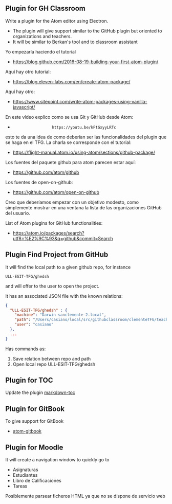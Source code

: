 ## Plugin for GH Classroom

Write a plugin for the Atom editor using Electron.

* The plugin will give support similar to the GitHub plugin but oriented to organizations and teachers.
* It will be similar to Berkan's tool and to classroom assistant

Yo empezaría haciendo el tutorial

* https://blog.github.com/2016-08-19-building-your-first-atom-plugin/


Aquí hay otro tutorial:

* https://blog.eleven-labs.com/en/create-atom-package/


Aquí hay otro:

* https://www.sitepoint.com/write-atom-packages-using-vanilla-javascript/

En este vídeo explico como se usa Git y GitHub desde Atom:

*                      https://youtu.be/kFtGxyyLRTc

esto te da una idea de como deberían ser las funcionalidades del plugin que se haga en el  TFG. La charla se corresponde con el tutorial:

* https://flight-manual.atom.io/using-atom/sections/github-package/


Los fuentes del paquete github para atom parecen estar aquí:

* https://github.com/atom/github

Los fuentes de open-on-github:

* https://github.com/atom/open-on-github


Creo que deberíamos empezar con un objetivo modesto, como simplemente mostrar en una ventana la lista de las organizaciones GitHub del usuario.

List of Atom plugins for GitHub functionalities:

* https://atom.io/packages/search?utf8=%E2%9C%93&q=github&commit=Search

## Plugin Find Project from GitHub

It will find the local path to a given github repo, for instance

```
ULL-ESIT-TFG/ghedsh
```

and will offer to the user to open the project.

It has an associated JSON file with the known relations:

```json
{
  "ULL-ESIT-TFG/ghedsh" : {
    "machine": "Darwin sanclemente-2.local",
    "path": "/Users/casiano/local/src/githubclassroom/clementeTFG/teachers_pet-terminal",
    "user": "casiano"
  },
  ...
}
```


Has commands as:

1. Save relation between repo and path
2. Open local repo ULL-ESIT-TFG/ghedsh

## Plugin for TOC

Update the plugin [markdown-toc](https://github.com/nok/markdown-toc)

## Plugin for GitBook

To give support for GitBook

* [atom-gitbook](https://github.com/cthos/atom-gitbook)

## Plugin for Moodle

It will create a navigation window to quickly go to

* Asignaturas
* Estudiantes
* Libro de Calificaciones
* Tareas

Posiblemente parsear ficheros HTML ya que no se dispone de servicio web
